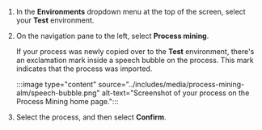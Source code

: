 1. In the **Environments** dropdown menu at the top of the screen, select your **Test** environment.
1. On the navigation pane to the left, select **Process mining**.

    If your process was newly copied over to the **Test** environment, there's an exclamation mark inside a speech bubble on the process. This mark indicates that the process was imported.

    :::image type="content" source="../includes/media/process-mining-alm/speech-bubble.png" alt-text="Screenshot of your process on the Process Mining home page.":::

1. Select the process, and then select **Confirm**.